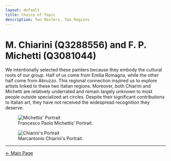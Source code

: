 ```yaml
---
layout: default
title: Choice of Topic
description: Two Masters, Two Regions 
---
```


# M. Chiarini (Q3288556) and F. P. Michetti (Q3081044)
We intentionally selected these painters because they embody the cultural roots of our group. Half of us come from Emilia Romagna, while the other half come from Abruzzo. This regional connection inspired us to explore artists linked to these two Italian regions. Moreover, both Chiarini and Michetti are relatively underrated and remain largely unknown to most people outside specialized art circles. Despite their significant contributions to Italian art, they have not received the widespread recognition they deserve.

<figure>
    <img src="/abremipainters/assets/images/Michetti's Portrait.jpg"
         alt="Michettis' Portrait">
    <figcaption> Francesco Paolo Michettis' Portrait.</figcaption>
</figure>

<figure>
    <img src="/abremipainters/assets/images/Chiarini's Portrait.jpg"
         alt="Chiarini's Portrait">
    <figcaption> Marcantonio Chiarini's Portrait.</figcaption>
</figure>

***

[← Main Page](./)
